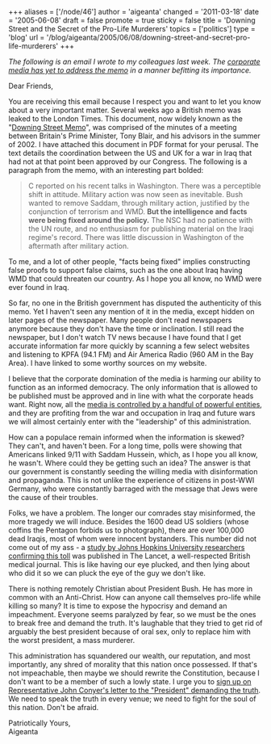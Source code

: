 +++
aliases = ['/node/46']
author = 'aigeanta'
changed = '2011-03-18'
date = '2005-06-08'
draft = false
promote = true
sticky = false
title = 'Downing Street and the Secret of the Pro-Life Murderers'
topics = ['politics']
type = 'blog'
url = '/blog/aigeanta/2005/06/08/downing-street-and-secret-pro-life-murderers'
+++
<p><em>The following is an email I wrote to my colleagues last week. The <a href="http://www.salon.com/news/feature/2005/06/09/press_and_downing_street_memo/index.html">corporate media has yet to address the memo</a> in a manner befitting its importance.</em></p><p>Dear Friends,</p><p>You are receiving this email because I respect you and want to let you know about a very important matter. Several weeks ago a British memo was leaked to the London Times. This document, now widely known as the "<a href="http://www.afterdowningstreet.org/">Downing Street Memo</a>", was comprised of the minutes of a meeting between Britain's Prime Minister, Tony Blair, and his advisors in the summer of 2002. I have attached this document in PDF format for your perusal. The text details the coordination between the US and UK for a war in Iraq that had not at that point been approved by our Congress. The following is a paragraph from the memo, with an interesting part bolded:</p><blockquote>C reported on his recent talks in Washington. There was a perceptible shift in attitude. Military action was now seen as inevitable. Bush wanted to remove Saddam, through military action, justified by the conjunction of terrorism and WMD. <b>But the intelligence and facts were being fixed around the policy.</b> The NSC had no patience with the UN route, and no enthusiasm for publishing material on the Iraqi regime's record. There was little discussion in Washington of the aftermath after military action.</blockquote>
<!--more--><p>To me, and a lot of other people, "facts being fixed" implies constructing false proofs to support false claims, such as the one about Iraq having WMD that could threaten our country. As I hope you all know, no WMD were ever found in Iraq.</p><p>So far, no one in the British government has disputed the authenticity of this memo. Yet I haven't seen any mention of it in the media, except hidden on later pages of the newspaper. Many people don't read newspapers anymore because they don't have the time or inclination. I still read the newspaper, but I don't watch TV news because I have found that I get accurate information far more quickly by scanning a few select websites and listening to KPFA (94.1 FM) and Air America Radio (960 AM in the Bay Area). I have linked to some worthy sources on my website.</p><p>I believe that the corporate domination of the media is harming our ability to function as an informed democracy. The only information that is allowed to be published must be approved and in line with what the corporate heads want. Right now, all the <a href=" http://www.cjr.org/tools/owners/">media is controlled by a handful of powerful entities</a>, and they are profiting from the war and occupation in Iraq and future wars we will almost certainly enter with the "leadership" of this administration.</p><p>How can a populace remain informed when the information is skewed? They can't, and haven't been. For a long time, polls were showing that Americans linked 9/11 with Saddam Hussein, which, as I hope you all know, he wasn't. Where could they be getting such an idea? The answer is that our government is constantly seeding the willing media with disinformation and propaganda. This is not unlike the experience of citizens in post-WWI Germany, who were constantly barraged with the message that Jews were the cause of their troubles.</p><p>Folks, we have a problem. The longer our comrades stay misinformed, the more tragedy we will induce. Besides the 1600 dead US soldiers (whose coffins the Pentagon forbids us to photograph), there are over 100,000 dead Iraqis, most of whom were innocent bystanders. This number did not come out of my ass - a <a href="http://www.guardian.co.uk/Iraq/Story/0,2763,1338749,00.html">study by Johns Hopkins University researchers confirming this toll</a> was published in The Lancet, a well-respected British medical journal. This is like having our eye plucked, and then lying about who did it so we can pluck the eye of the guy we don't like.</p><p>There is nothing remotely Christian about President Bush. He has more in common with an Anti-Christ. How can anyone call themselves pro-life while killing so many? It is time to expose the hypocrisy and demand an impeachment. Everyone seems paralyzed by fear, so we must be the ones to break free and demand the truth. It's laughable that they tried to get rid of arguably the best president because of oral sex, only to replace him with the worst president, a mass murderer.</p><p>This administration has squandered our wealth, our reputation, and most importantly, any shred of morality that this nation once possessed. If that's not impeachable, then maybe we should rewrite the Constitution, because I don't want to be a member of such a lowly state. I urge you to <a href="http://www.johnconyers.com">sign up on Representative John Conyer's letter to the "President" demanding the truth</a>. We need to speak the truth in every venue; we need to fight for the soul of this nation. Don't be afraid.</p><p>Patriotically Yours,<br />Aigeanta</p>


